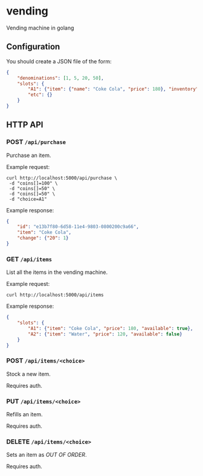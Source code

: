 vending
=======

Vending machine in golang

Configuration
-------------

You should create a JSON file of the form:

```json
{
    "denominations": [1, 5, 20, 50],
    "slots": {
        "A1": {"item": {"name": "Coke Cola", "price": 180}, "inventory": 20},
        "etc": {}
    }
}
```

HTTP API
--------

###  POST `/api/purchase`

Purchase an item.

Example request:

```
curl http://localhost:5000/api/purchase \
 -d "coins[]=100" \
 -d "coins[]=50" \
 -d "coins[]=50" \
 -d "choice=A1"
```

Example response:

```json
{
    "id": "e13b7f80-6d58-11e4-9803-0800200c9a66",
    "item": "Coke Cola",
    "change": {"20": 1}
}
```

### GET `/api/items`

List all the items in the vending machine.

Example request:

```
curl http://localhost:5000/api/items
```

Example response:

```json
{
    "slots": {
        "A1": {"item": "Coke Cola", "price": 180, "available": true},
        "A2": {"item": "Water", "price": 120, "available": false}
    }
}
```

### POST `/api/items/<choice>`

Stock a new item.

Requires auth.

### PUT `/api/items/<choice>`

Refills an item.

Requires auth.

###  DELETE `/api/items/<choice>`

Sets an item as *OUT OF ORDER*.

Requires auth.

